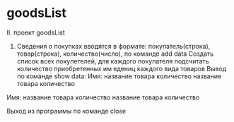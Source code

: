# goodsList

II. проект goodsList

1. Сведения о покупках вводятся в формате: покупатель(строка), товар(строка), количество(число), по команде add data
Создать список всех покупетелей, для каждого покупателя подсчитать количество приобретенных им едениц каждого вида товаров
Вывод по команде show data:
Имя:
название товара количество
название товара количество

Имя:
название товара количество
название товара количество

Выход из программы по команде close